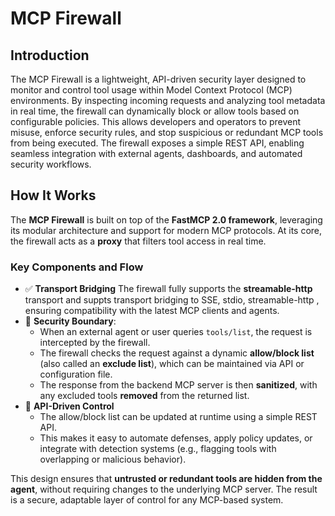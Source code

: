 # MCP Firewall
## Introduction
The MCP Firewall is a lightweight, API-driven security layer designed to monitor and control tool usage within Model Context Protocol (MCP) environments. By inspecting incoming requests and analyzing tool metadata in real time, the firewall can dynamically block or allow tools based on configurable policies. This allows developers and operators to prevent misuse, enforce security rules, and stop suspicious or redundant MCP tools from being executed. The firewall exposes a simple REST API, enabling seamless integration with external agents, dashboards, and automated security workflows.


## How It Works
The **MCP Firewall** is built on top of the **FastMCP 2.0 framework**, leveraging its modular architecture and support for modern MCP protocols. At its core, the firewall acts as a **proxy** that filters tool access in real time.

### Key Components and Flow
- ✅ **Transport Bridging** 
  The firewall fully supports the **streamable-http** transport and suppts transport bridging to SSE, stdio, streamable-http , ensuring compatibility with the latest MCP clients and agents.
- 🔄  **Security Boundary**: 
  - When an external agent or user queries `tools/list`, the request is intercepted by the firewall.  
  - The firewall checks the request against a dynamic **allow/block list** (also called an **exclude list**), which can be maintained via API or configuration file.  
  - The response from the backend MCP server is then **sanitized**, with any excluded tools **removed** from the returned list.
- 🔌 **API-Driven Control**  
  - The allow/block list can be updated at runtime using a simple REST API.  
  - This makes it easy to automate defenses, apply policy updates, or integrate with detection systems (e.g., flagging tools with overlapping or malicious behavior).

This design ensures that **untrusted or redundant tools are hidden from the agent**, without requiring changes to the underlying MCP server. The result is a secure, adaptable layer of control for any MCP-based system.
